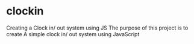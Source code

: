 # clockin
Creating a Clock in/ out system using JS 
The purpose of this project is to create A simple clock in/ out system using JavaScript
